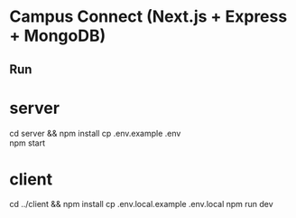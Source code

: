 # Campus Connect (Next.js + Express + MongoDB)

## Run
# server
cd server && npm install
cp .env.example .env  
npm start

# client
cd ../client && npm install
cp .env.local.example .env.local
npm run dev
